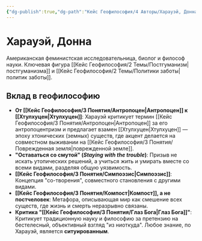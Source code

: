 ```yaml
---
{"dg-publish":true,"dg-path":"Кейс Геофилософия/4 Авторы/Харауэй, Донна","permalink":"/kejs-geofilosofiya/4-avtory/harauej-donna/","dgShowLocalGraph":true}
---
```


# Харауэй, Донна

Американская феминистская исследовательница, биолог и философ науки. Ключевая фигура [[Кейс Геофилософия/2 Темы/Постгуманизм\|постгуманизма]] и [[Кейс Геофилософия/2 Темы/Политики заботы\|политик заботы]].

## Вклад в геофилософию
- **От [[Кейс Геофилософия/3 Понятия/Антропоцен\|Антропоцен]] к [[Хтулхуцен\|Хтулхуцен]]**: Харауэй критикует термин [[Кейс Геофилософия/3 Понятия/Антропоцен\|Антропоцен]] за его антропоцентризм и предлагает взамен [[Хтулхуцен\|Хтулхуцен]] — эпоху хтонических (земных) существ, где акцент делается на совместном выживании на [[Кейс Геофилософия/3 Понятия/Поврежденная земля\|поврежденной земле]].
- **"Оставаться со смутой" (*Staying with the trouble*)**: Призыв не искать утопических решений, а учиться жить и умирать вместе со всеми видами, разделяя общую уязвимость.
- **[[Кейс Геофилософия/3 Понятия/Симпоэзис\|Симпоэзис]]**: Концепция "со-творения", совместного становления с другими видами.
- **[[Кейс Геофилософия/3 Понятия/Компост\|Компост]], а не постчеловек**: Метафора, описывающая мир как смешение всех существ, где жизнь и смерть неразрывно связаны.
- **Критика "[[Кейс Геофилософия/3 Понятия/Глаз Бога\|Глаз Бога]]"**: Критикует традиционную науку и философию за претензию на бестелесный, объективный взгляд "из ниоткуда". Любое знание, по Харауэй, является **ситуированным**.
